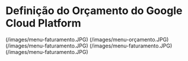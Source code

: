 # Definição do Orçamento do Google Cloud Platform

(/images/menu-faturamento.JPG)
(/images/menu-orçamento.JPG)
(/images/menu-faturamento.JPG)
(/images/menu-faturamento.JPG)
(/images/menu-faturamento.JPG)

